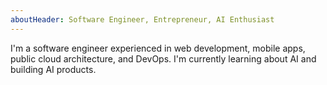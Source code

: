 ```yaml
---
aboutHeader: Software Engineer, Entrepreneur, AI Enthusiast
---
```


I'm a software engineer experienced in web development, mobile apps, public cloud architecture, and DevOps. I'm currently learning about AI and building AI products. 